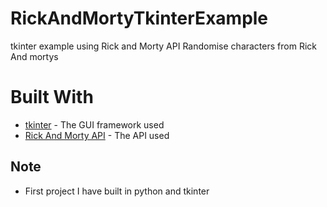 # RickAndMortyTkinterExample
tkinter example using Rick and Morty API 
Randomise characters from Rick And mortys

# Built With
* [tkinter](https://wiki.python.org/moin/TkInter) - The GUI framework used
* [Rick And Morty API](https://github.com/afuh/rick-and-morty-api) - The API used


## Note

* First project I have built in python and tkinter



